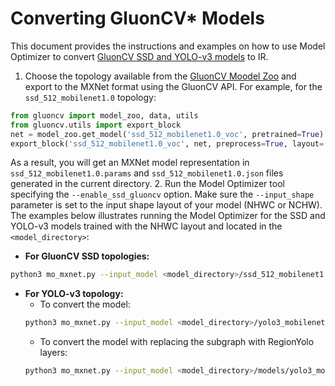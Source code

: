 # Converting GluonCV* Models

This document provides the instructions and examples on how to use Model Optimizer to convert [GluonCV SSD and YOLO-v3 models](https://gluon-cv.mxnet.io/model_zoo/detection.html) to IR.

1. Choose the topology available from the [GluonCV Moodel Zoo](https://gluon-cv.mxnet.io/model_zoo/detection.html) and export to the MXNet format using the GluonCV API. For example, for the `ssd_512_mobilenet1.0` topology: 
```python
from gluoncv import model_zoo, data, utils
from gluoncv.utils import export_block
net = model_zoo.get_model('ssd_512_mobilenet1.0_voc', pretrained=True)
export_block('ssd_512_mobilenet1.0_voc', net, preprocess=True, layout='HWC')
```
As a result, you will get an MXNet model representation in `ssd_512_mobilenet1.0.params` and `ssd_512_mobilenet1.0.json` files generated in the current directory. 
2. Run the Model Optimizer tool specifying the `--enable_ssd_gluoncv` option. Make sure the `--input_shape` parameter is set to the input shape layout of your model (NHWC or NCHW). The examples below illustrates running the Model Optimizer for the SSD and YOLO-v3 models trained with the NHWC layout and located in the `<model_directory>`:
* **For GluonCV SSD topologies:**
```sh
python3 mo_mxnet.py --input_model <model_directory>/ssd_512_mobilenet1.0.params --enable_ssd_gluoncv --input_shape [1,512,512,3] --input data
```
* **For YOLO-v3 topology:**
   * To convert the model:
   ```sh
   python3 mo_mxnet.py --input_model <model_directory>/yolo3_mobilenet1.0_voc-0000.params  --input_shape [1,255,255,3]
   ```
   * To convert the model with replacing the subgraph with RegionYolo layers:
   ```sh
   python3 mo_mxnet.py --input_model <model_directory>/models/yolo3_mobilenet1.0_voc-0000.params  --input_shape [1,255,255,3] --transformations_config "mo/extensions/front/mxnet/yolo_v3_mobilenet1_voc.json"
   ```
